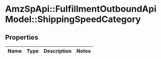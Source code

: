 # AmzSpApi::FulfillmentOutboundApiModel::ShippingSpeedCategory

## Properties
Name | Type | Description | Notes
------------ | ------------- | ------------- | -------------


